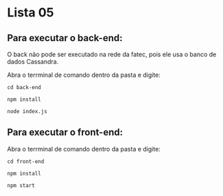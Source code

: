 Lista 05
===

Para executar o back-end:
------
O back não pode ser executado na rede da fatec, pois ele usa o banco de dados Cassandra.

Abra o terrminal de comando dentro da pasta e digite:

    cd back-end

    npm install
    
    node index.js
    
Para executar o front-end:
------

Abra o terrminal de comando dentro da pasta e digite:

    cd front-end

    npm install
    
    npm start
